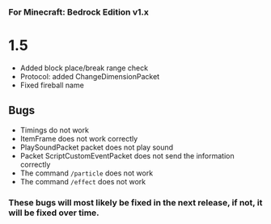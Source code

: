 ### For Minecraft: Bedrock Edition v1.x

# 1.5
* Added block place/break range check
* Protocol: added ChangeDimensionPacket
* Fixed fireball name

## Bugs
* Timings do not work
* ItemFrame does not work correctly
* PlaySoundPacket packet does not play sound
* Packet ScriptCustomEventPacket does not send the information correctly
* The command `/particle` does not work
* The command `/effect` does not work
### These bugs will most likely be fixed in the next release, if not, it will be fixed over time.
